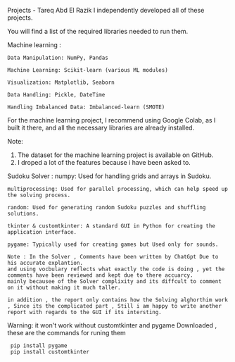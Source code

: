 Projects - Tareq Abd El Razik
I independently developed all of these projects.

You will find a list of the required libraries needed to run them.

Machine learning :
  
    Data Manipulation: NumPy, Pandas
  
    Machine Learning: Scikit-learn (various ML modules) 
  
    Visualization: Matplotlib, Seaborn
  
    Data Handling: Pickle, DateTime
  
    Handling Imbalanced Data: Imbalanced-learn (SMOTE)

For the machine learning project, I recommend using Google Colab, as I built it there, and all the necessary libraries are already installed.

Note: 

1) The dataset for the machine learning project is available on GitHub.
2) I droped a lot of the features because i have been asked to.



Sudoku Solver :
    numpy: Used for handling grids and arrays in Sudoku.
  
    multiprocessing: Used for parallel processing, which can help speed up the solving process.
  
    random: Used for generating random Sudoku puzzles and shuffling solutions.
  
    tkinter & customtkinter: A standard GUI in Python for creating the application interface.
  
    pygame: Typically used for creating games but Used only for sounds.
    
    Note : In the Solver , Comments have been written by ChatGpt Due to his accurate explantion.
    and using vocbulary reflects what exactly the code is doing , yet the comments have been reviewed and kept due to there accuarcy.
    mainly becausee of the Solver complixity and its diffcult to comment on it without making it much taller.
    
    in addition , the report only contains how the Solving alghorthim work , Since its the complicated part , Still i am happy to write another 
    report with regards to the GUI if its intersting. 
    

Warning: it won't work without customtkinter and pygame Downloaded , these are the commands for runing them 
  
     pip install pygame
     pip install customtkinter

